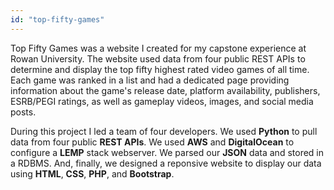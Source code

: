 ```yaml
---
id: "top-fifty-games"
---
```

<p>
Top Fifty Games was a website I created for my capstone experience at Rowan University.
The website used data from four public REST APIs to determine and display the top fifty highest rated video games of all time.
Each game was ranked in a list and had a dedicated page providing information about the game's release date, platform availability, publishers, ESRB/PEGI ratings, as well as gameplay videos, images, and social media posts.

During this project I led a team of four developers.
We used **Python** to pull data from four public **REST APIs**.
We used **AWS** and **DigitalOcean** to configure a **LEMP** stack webserver.
We parsed our **JSON** data and stored in a RDBMS.
And, finally, we designed a reponsive website to display our data using **HTML**, **CSS**, **PHP**, and **Bootstrap**.